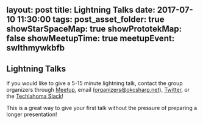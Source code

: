 layout: post
title: Lightning Talks
date: 2017-07-10 11:30:00
tags:
post_asset_folder: true
showStarSpaceMap: true
showPrototekMap: false
showMeetupTime: true
meetupEvent: swlthmywkbfb
---

## Lightning Talks

<p>If you would like to give a 5-15 minute lightning talk, contact the group organizers through <a href="https://www.meetup.com/OKC-Sharp/">Meetup</a>, email (<a href="mailto:organizers@okcsharp.net">organizers@okcsharp.net</a>), <a href="https://twitter.com/okcsharp">Twitter</a>, or the <a href="http://www.techlahoma.org/spaces">Techlahoma Slack</a>!</p> <p>This is a great way to give your first talk without the pressure of preparing a longer presentation!</p> 
